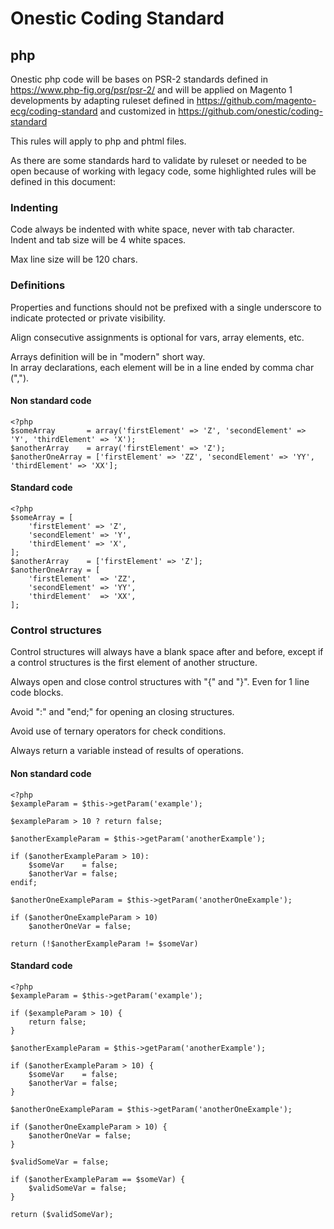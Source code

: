 # Onestic Coding Standard #
## php ##

Onestic php code will be bases on PSR-2 standards defined in https://www.php-fig.org/psr/psr-2/ and will be applied on Magento 1 developments by adapting ruleset defined in https://github.com/magento-ecg/coding-standard and customized in https://github.com/onestic/coding-standard

This rules will apply to php and phtml files.

As there are some standards hard to validate by ruleset or needed to be open because of working with legacy code, some highlighted rules will be defined in this document:

### Indenting ###

Code always be indented with white space, never with tab character.  
Indent and tab size will be 4 white spaces.

Max line size will be 120 chars.

### Definitions ###

Properties and functions should not be prefixed with a single underscore to indicate protected or private visibility.

Align consecutive assignments is optional for vars, array elements, etc.

Arrays definition will be in "modern" short way.  
In array declarations, each element will be in a line ended by comma char (",").

#### Non standard code ####

    <?php
    $someArray       = array('firstElement' => 'Z', 'secondElement' => 'Y', 'thirdElement' => 'X');
    $anotherArray    = array('firstElement' => 'Z');
    $anotherOneArray = ['firstElement' => 'ZZ', 'secondElement' => 'YY', 'thirdElement' => 'XX'];
    
#### Standard code ####

    <?php    
    $someArray = [
        'firstElement' => 'Z',
        'secondElement' => 'Y',
        'thirdElement' => 'X',
    ];    
    $anotherArray    = ['firstElement' => 'Z'];
    $anotherOneArray = [
        'firstElement'  => 'ZZ',
        'secondElement' => 'YY',
        'thirdElement'  => 'XX',
    ];


### Control structures ###

Control structures will always have a blank space after and before, except if a control structures is the first element of another structure.
 
Always open and close control structures with "{" and "}". Even for 1 line code blocks.

Avoid ":" and "end;" for opening an closing structures.

Avoid use of ternary operators for check conditions.

Always return a variable instead of results of operations.


#### Non standard code ####

    <?php
    $exampleParam = $this->getParam('example');
    
    $exampleParam > 10 ? return false;
    
    $anotherExampleParam = $this->getParam('anotherExample');
    
    if ($anotherExampleParam > 10):
        $someVar    = false;
        $anotherVar = false;
    endif;
    
    $anotherOneExampleParam = $this->getParam('anotherOneExample');
    
    if ($anotherOneExampleParam > 10)
        $anotherOneVar = false;
        
    return (!$anotherExampleParam != $someVar)     
        

#### Standard code ####

    <?php
    $exampleParam = $this->getParam('example');
    
    if ($exampleParam > 10) {
        return false;
    }
    
    $anotherExampleParam = $this->getParam('anotherExample');
    
    if ($anotherExampleParam > 10) {
        $someVar    = false;
        $anotherVar = false;
    }
    
    $anotherOneExampleParam = $this->getParam('anotherOneExample');
    
    if ($anotherOneExampleParam > 10) {
        $anotherOneVar = false;
    }
    
    $validSomeVar = false;
    
    if ($anotherExampleParam == $someVar) {
        $validSomeVar = false;
    }
    
    return ($validSomeVar);
    